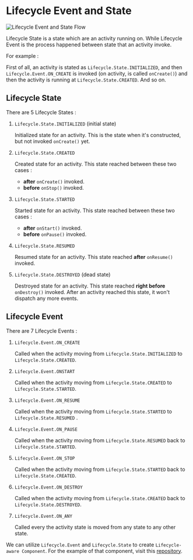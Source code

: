 # Lifecycle Event and State

![Lifecycle Event and State Flow](https://developer.android.com/static/images/topic/libraries/architecture/lifecycle-states.svg)

Lifecycle State is a state which are an activity running on. While Lifecycle Event is the process happened between state that an activity invoke.

For example :

First of all, an activity is stated as `Lifecycle.State.INITIALIZED`, and then `Lifecycle.Event.ON_CREATE` is invoked (on activity, is called `onCreate()`) and then the activity is running at `Lifecycle.State.CREATED`. And so on.

## Lifecycle State

There are 5 Lifecycle States :

1. `Lifecycle.State.INITIALIZED` (initial state)

    Initialized state for an activity. This is the state when it's constructed, but not invoked `onCreate()` yet.

2. `Lifecycle.State.CREATED`

    Created state for an activity. This state reached between these two cases :
    - **after** `onCreate()` invoked.
    - **before** `onStop()` invoked.

3. `Lifecycle.State.STARTED`

    Started state for an activity. This state reached between these two cases :
    - **after** `onStart()` invoked.
    - **before** `onPause()` invoked.

4. `Lifecycle.State.RESUMED`

    Resumed state for an activity. This state reached **after** `onResume()` invoked.

5. `Lifecycle.State.DESTROYED` (dead state)

    Destroyed state for an activity. This state reached **right before** `onDestroy()` invoked. After an activity reached this state, it won't dispatch any more events.

## Lifecycle Event

There are 7 Lifecycle Events :

1. `Lifecycle.Event.ON_CREATE`

    Called when the activity moving from `Lifecycle.State.INITIALIZED` to `Lifecycle.State.CREATED`.

2. `Lifecycle.Event.ONSTART`

    Called when the activity moving from `Lifecycle.State.CREATED` to `Lifecycle.State.STARTED`.

3. `Lifecycle.Event.ON_RESUME`

    Called when the activity moving from `Lifecycle.State.STARTED` to `Lifecycle.State.RESUMED` .

4. `Lifecycle.Event.ON_PAUSE`

    Called when the activity moving from `Lifecycle.State.RESUMED` back to `Lifecycle.State.STARTED`.

5. `Lifecycle.Event.ON_STOP`

    Called when the activity moving from `Lifecycle.State.STARTED` back to `Lifecycle.State.CREATED`.

6. `Lifecycle.Event.ON_DESTROY`

    Called when the activity moving from `Lifecycle.State.CREATED` back to `Lifecycle.State.DESTROYED`.

7. `Lifecycle.Event.ON_ANY`

    Called every the activity state is moved from any state to any other state.

We can utilize `Lifecycle.Event` and `Lifecycle.State` to create `Lifecycle-aware Component`. For the example of that component, visit this [repository](https://github.com/ajiedwi/lifecycle-aware-component).